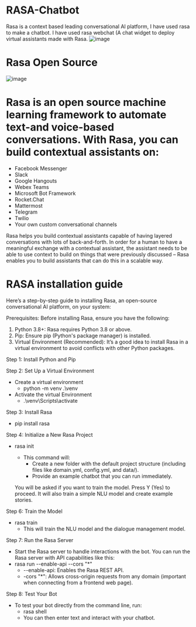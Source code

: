 # RASA-Chatbot
Rasa is a context based leading conversational AI platform, I have used rasa to make a chatbot.
I have used rasa webchat (A chat widget to deploy virtual assistants made with Rasa.
![image](https://github.com/user-attachments/assets/fd05bf73-2e21-4731-b54e-7552e8bbb29f)

# Rasa Open Source
![image](https://github.com/user-attachments/assets/3ece1044-173e-45b5-b5cf-0141951bc7fc)

# Rasa is an open source machine learning framework to automate text-and voice-based conversations. With Rasa, you can build contextual assistants on:
- Facebook Messenger
- Slack
- Google Hangouts
- Webex Teams
- Microsoft Bot Framework
- Rocket.Chat
- Mattermost
- Telegram
- Twilio
- Your own custom conversational channels

Rasa helps you build contextual assistants capable of having layered conversations with lots of back-and-forth. In order for a human to have a meaningful exchange with a contextual assistant, the assistant needs to be able to use context to build on things that were previously discussed – Rasa enables you to build assistants that can do this in a scalable way.

# RASA installation guide
Here’s a step-by-step guide to installing Rasa, an open-source conversational AI platform, on your system:

Prerequisites:
Before installing Rasa, ensure you have the following:

1. Python 3.8+: Rasa requires Python 3.8 or above.
2. Pip: Ensure pip (Python's package manager) is installed.
3. Virtual Environment (Recommended): It’s a good idea to install Rasa in a virtual environment to avoid conflicts with other Python packages.

Step 1: Install Python and Pip

Step 2: Set Up a Virtual Environment 
- Create a virtual environment
  - python -m venv .\venv
- Activate the virtual Environment 
  - .\venv\Scripts\activate
    
Step 3: Install Rasa
- pip install rasa

Step 4: Initialize a New Rasa Project
- rasa init
  - This command will:
    - Create a new folder with the default project structure (including files like domain.yml, config.yml, and data/).
    - Provide an example chatbot that you can run immediately.
      
   You will be asked if you want to train the model. Press Y (Yes) to proceed. It will also train a simple NLU model and create example stories.

Step 6: Train the Model
- rasa train
  - This will train the NLU model and the dialogue management model.
 
Step 7: Run the Rasa Server
- Start the Rasa server to handle interactions with the bot. You can run the Rasa server with API capabilities like this:
- rasa run --enable-api --cors "*"
  - --enable-api: Enables the Rasa REST API.
  - -cors "*": Allows cross-origin requests from any domain (important when connecting from a frontend web page).
   
Step 8: Test Your Bot
- To test your bot directly from the command line, run:
  - rasa shell
  - You can then enter text and interact with your chatbot.

